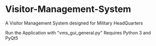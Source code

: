 # Visitor-Management-System
A Visitor Management System designed for Military HeadQuarters

Run the Application with "vms_gui_general.py"
Requires Python 3 and PyQt5
